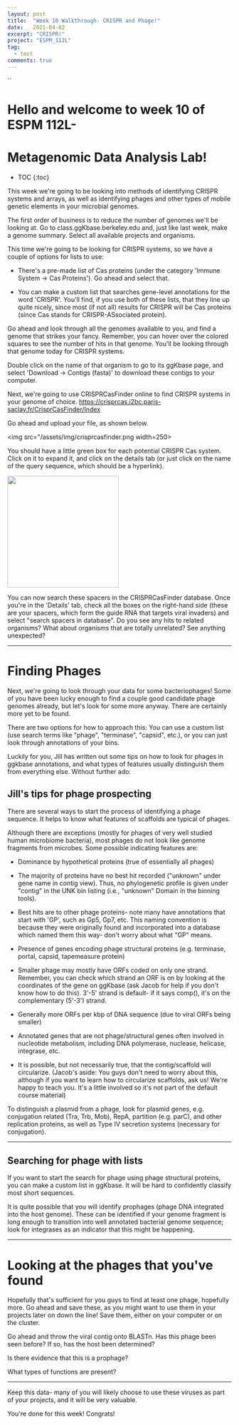 ```yaml
---
layout: post
title:  "Week 10 Walkthrough- CRISPR and Phage!"
date:   2021-04-02
excerpt: "CRISPR!"
project: "ESPM_112L"
tag:
  - test
comments: true
---
```



``
<h1>Hello and welcome to week 10 of ESPM 112L-</h1>

<h1>Metagenomic Data Analysis Lab!</h1>

* TOC
{:toc}

This week we're going to be looking into methods of identifying CRISPR systems and arrays, as well as identifying phages and other types of mobile genetic elements in your microbial genomes.

The first order of business is to reduce the number of genomes we'll be looking at. Go to class.ggKbase.berkeley.edu and, just like last week, make a genome summary. Select all available projects and organisms.

This time we're going to be looking for CRISPR systems, so we have a couple of options for lists to use:

  - There's a pre-made list of Cas proteins (under the category 'Immune System -> Cas Proteins'). Go ahead and select that.

  - You can make a custom list that searches gene-level annotations for the word 'CRISPR'. You'll find, if you use both of these lists, that they line up quite nicely, since most (if not all) results for CRISPR will be Cas proteins (since Cas stands for CRISPR-ASsociated protein).

Go ahead and look through all the genomes available to you, and find a genome that strikes your fancy. Remember, you can hover over the colored squares to see the number of hits in that genome. You'll be looking through that genome today for CRISPR systems.

Double click on the name of that organism to go to its ggKbase page, and select 'Download -> Contigs (fasta)' to download these contigs to your computer.

Next, we're going to use CRISPRCasFinder online to find CRISPR systems in your genome of choice. <a href=https://crisprcas.i2bc.paris-saclay.fr/CrisprCasFinder/Index>https://crisprcas.i2bc.paris-saclay.fr/CrisprCasFinder/Index</a>

Go ahead and upload your file, as shown below.

<img src="/assets/img/crisprcasfinder.png width=250>

You should have a little green box for each potential CRISPR Cas system. Click on it to expand it, and click on the details tab (or just click on the name of the query sequence, which should be a hyperlink).

<img src="/assets/img/littlegreenbox.png.png" width=250>

You can now search these spacers in the CRISPRCasFinder database. Once you're in the 'Details' tab, check all the boxes on the right-hand side (these are your spacers, which form the guide RNA that targets viral invaders) and select "search spacers in database". Do you see any hits to related organisms? What about organisms that are totally unrelated? See anything unexpected?

---

# Finding Phages

Next, we're going to look through your data for some bacteriophages! Some of you have been lucky enough to find a couple good candidate phage genomes already, but let's look for some more anyway. There are certainly more yet to be found.

There are two options for how to approach this: You can use a custom list (use search terms like "phage", "terminase", "capsid", etc.), or you can just look through annotations of your bins.

Luckily for you, Jill has written out some tips on how to look for phages in ggkbase annotations, and what types of features usually distinguish them from everything else. Without further ado:

## Jill's tips for phage prospecting

There are several ways to start the process of identifying a phage sequence. It helps to know what features of scaffolds are typical of phages.

Although there are exceptions (mostly for phages of very well studied human microbiome bacteria), most phages do not look like genome fragments from microbes. Some possible indicating features are:

- Dominance by hypothetical proteins (true of essentially all phages)

- The majority of proteins have no best hit recorded ("unknown" under gene name in contig view). Thus, no phylogenetic profile is given under "contig" in the UNK bin listing (i.e., "unknown" Domain in the binning tools).

- Best hits are to other phage proteins- note many have annotations that start with 'GP', such as Gp5, Gp7, etc. This naming convention is because they were originally found and incorporated into a database which named them this way- don't worry about what "GP" means.

- Presence of genes encoding phage structural proteins (e.g. terminase, portal, capsid, tapemeasure protein)

- Smaller phage may mostly have ORFs coded on only one strand. Remember, you can check which strand an ORF is on by looking at the coordinates of the gene on ggKbase (ask Jacob for help if you don't know how to do this). 3'-5' strand is default-  if it says comp(), it's on the complementary (5'-3') strand.

- Generally more ORFs per kbp of DNA sequence (due to viral ORFs being smaller)

- Annotated genes that are not phage/structural genes often involved in nucleotide metabolism, including DNA polymerase, nuclease, helicase, integrase, etc.

- It is possible, but not necessarily true, that the contig/scaffold will circularize. (Jacob's aside: You guys don't need to worry about this, although if you want to learn how to circularize scaffolds, ask us! We're happy to teach you. It's a little involved so it's not part of the default course material)

To distinguish a plasmid from a phage, look for plasmid genes, e.g. conjugation related (Tra, Trb, Mob), RepA, partition (e.g. parC), and other replication proteins, as well as Type IV secretion systems (necessary for conjugation).

---

## Searching for phage with lists

If you want to start the search for phage using phage structural proteins, you can make a custom list in ggKbase. It will be hard to confidently classify most short sequences.

It is quite possible that you will identify prophages (phage DNA integrated into the host genome). These can be identified if your genome fragment is long enough to transition into well annotated bacterial genome sequence; look for integrases as an indicator that this might be happening.

---

# Looking at the phages that you've found

Hopefully that's sufficient for you guys to find at least one phage, hopefully more. Go ahead and save these, as you might want to use them in your projects later on down the line! Save them, either on your computer or on the cluster.

Go ahead and throw the viral contig onto BLASTn. Has this phage been seen before? If so, has the host been determined?

Is there evidence that this is a prophage?

What types of functions are present?

---

Keep this data- many of you will likely choose to use these viruses as part of your projects, and it will be very valuable.

You're done for this week! Congrats!
